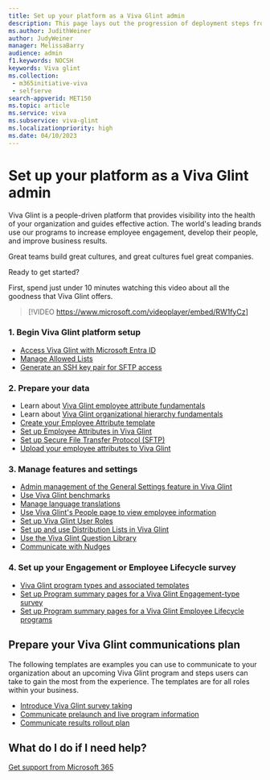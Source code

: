 ```yaml
---
title: Set up your platform as a Viva Glint admin
description: This page lays out the progression of deployment steps from Viva Glint purchase to program deployment to using insights to take actions to improve business results.  
ms.author: JudithWeiner
author: JudyWeiner
manager: MelissaBarry
audience: admin
f1.keywords: NOCSH
keywords: Viva glint
ms.collection: 
 - m365initiative-viva
 - selfserve
search-appverid: MET150
ms.topic: article
ms.service: viva
ms.subservice: viva-glint
ms.localizationpriority: high
ms.date: 04/10/2023
---
```


# Set up your platform as a Viva Glint admin

Viva Glint is a people-driven platform that provides visibility into the health of your organization and guides effective action. The world's leading brands use our programs to increase employee engagement, develop their people, and improve business results.

Great teams build great cultures, and great cultures fuel great companies.

Ready to get started? 

First, spend just under 10 minutes watching this video about all the goodness that Viva Glint offers. 

> [!VIDEO https://www.microsoft.com/videoplayer/embed/RW1fyCz]

### 1. Begin Viva Glint platform setup

- [Access Viva Glint with Microsoft Entra ID](https://go.microsoft.com/fwlink/?linkid=2238425)
- [Manage Allowed Lists](https://go.microsoft.com/fwlink/?linkid=2238617)
- [Generate an SSH key pair for SFTP access](https://go.microsoft.com/fwlink/?linkid=2247507)

### 2. Prepare your data

- Learn about [Viva Glint employee attribute fundamentals](https://go.microsoft.com/fwlink/?linkid=2230738)
- Learn about [Viva Glint organizational hierarchy fundamentals](https://go.microsoft.com/fwlink/?linkid=2230861)
- [Create your Employee Attribute template](https://go.microsoft.com/fwlink/?linkid=2230862)
- [Set up Employee Attributes in Viva Glint](https://go.microsoft.com/fwlink/?linkid=2247991)
- [Set up Secure File Transfer Protocol (SFTP)](https://go.microsoft.com/fwlink/?linkid=2247430)
- [Upload your employee attributes to Viva Glint](https://go.microsoft.com/fwlink/?linkid=2230742)

### 3. Manage features and settings

- [Admin management of the General Settings feature in Viva Glint](https://go.microsoft.com/fwlink/?linkid=2230744)
- [Use Viva Glint benchmarks](https://go.microsoft.com/fwlink/?linkid=2230868)
- [Manage language translations](https://go.microsoft.com/fwlink/?linkid=2238340)
- [​Use Viva Glint's People page to view employee information](https://go.microsoft.com/fwlink/?linkid=2230865)
- [​Set up Viva Glint User Roles](https://go.microsoft.com/fwlink/?linkid=2230740)
- [Set up and use Distribution Lists in Viva Glint](https://go.microsoft.com/fwlink/?linkid=2230917)
- [Use the Viva Glint Question Library](https://go.microsoft.com/fwlink/?linkid=2230918)
- [Communicate with Nudges](../communicate/communicate-with-nudges.md)

### 4. Set up your Engagement or Employee Lifecycle survey

- [Viva Glint program types and associated templates](https://go.microsoft.com/fwlink/?linkid=2238526)
- [Set up Program summary pages for a Viva Glint Engagement-type survey](https://go.microsoft.com/fwlink/?linkid=2231504)
- [Set up Program summary pages for a Viva Glint Employee Lifecycle programs](https://go.microsoft.com/fwlink/?linkid=2238618)

## Prepare your Viva Glint communications plan

The following templates are examples you can use to communicate to your organization about an upcoming Viva Glint program and steps users can take to gain the most from the experience. The templates are for all roles within your business.

- [Introduce Viva Glint survey taking](https://go.microsoft.com/fwlink/?linkid=2238527)
- [Communicate prelaunch and live program information](../communicate/prelaunch-live-email-templates.md)
- [Communicate results rollout plan](https://go.microsoft.com/fwlink/?linkid=2241509)

## What do I do if I need help?

[Get support from Microsoft 365](/microsoft-365/admin/get-help-support?view=o365-worldwide&preserve-view=true)
